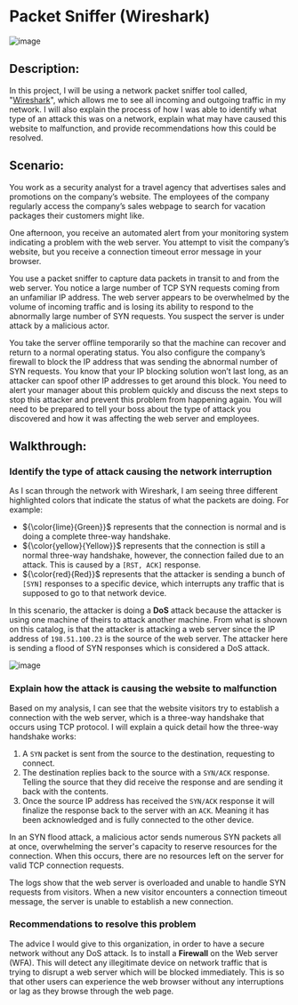 <h1> Packet Sniffer (Wireshark) </h1> 

![image](https://github.com/darias08/Analyze-network-with-Wireshark/assets/58616895/d3a7b756-239a-4709-a676-9f7613319cae)

<h2>Description: </h2>

In this project, I will be using a network packet sniffer tool called, "[Wireshark](https://www.wireshark.org)", which allows me to see all incoming and outgoing traffic in my network. I will also explain the process of how I was able to identify what type of an attack this was on a network, explain what may have caused this website to malfunction, and provide recommendations how this could be resolved.


<h2>Scenario: </h2>

You work as a security analyst for a travel agency that advertises sales and promotions on the company’s website. The employees of the company regularly access the company’s sales webpage to search for vacation packages their customers might like. 

One afternoon, you receive an automated alert from your monitoring system indicating a problem with the web server. You attempt to visit the company’s website, but you receive a connection timeout error message in your browser.

You use a packet sniffer to capture data packets in transit to and from the web server. You notice a large number of TCP SYN requests coming from an unfamiliar IP address. The web server appears to be overwhelmed by the volume of incoming traffic and is losing its ability to respond to the abnormally large number of SYN requests. You suspect the server is under attack by a malicious actor. 

You take the server offline temporarily so that the machine can recover and return to a normal operating status. You also configure the company’s firewall to block the IP address that was sending the abnormal number of SYN requests. You know that your IP blocking solution won’t last long, as an attacker can spoof other IP addresses to get around this block. You need to alert your manager about this problem quickly and discuss the next steps to stop this attacker and prevent this problem from happening again. You will need to be prepared to tell your boss about the type of attack you discovered and how it was affecting the web server and employees.

<h2>Walkthrough: </h2>

<h3> Identify the type of attack causing the network interruption</h3>

<p>
  
As I scan through the network with Wireshark, I am seeing three different highlighted colors that indicate the status of what the packets are doing. For example:
  - ${\color{lime}{Green}}$ represents that the connection is normal and is doing a complete three-way handshake.
  - ${\color{yellow}{Yellow}}$ represents that the connection is still a normal three-way handshake, however, the connection failed due to an attack. This is caused by a `[RST, ACK]` response.
  - ${\color{red}{Red}}$ represents that the attacker is sending a bunch of `[SYN]` responses to a specific device, which interrupts any traffic that is supposed to go to that network device.
</p>

<p>
  
  In this scenario, the attacker is doing a **DoS** attack because the attacker is using one machine of theirs to attack another machine. From  what is shown on this catalog, is that the attacker is attacking a web server since the IP address of `198.51.100.23` is the source of the web server. The attacker here is sending a flood of SYN responses which is considered a DoS attack.
  
</p>

![image](https://github.com/darias08/Analyze-network-with-Wireshark/assets/58616895/9cee67a8-d472-4851-b40d-c88675db426a)


<h3> Explain how the attack is causing the website to malfunction</h3>

<p>

Based on my analysis, I can see that the website visitors try to establish a connection with the web server, which is a three-way handshake that occurs using TCP protocol. I will explain a quick detail how the three-way handshake works:

</p>
  
  1. A `SYN` packet is sent from the source to the destination, requesting to connect.
  2. The destination replies back to the source with a `SYN/ACK` response. Telling the source that they did receive the response and are sending it back with the contents.
  3. Once the source IP address has received the `SYN/ACK` response it will finalize the response back to the server with an `ACK`. Meaning it has been acknowledged and is fully connected to the other device.


In an SYN flood attack, a malicious actor sends numerous SYN packets all at once, overwhelming the server's capacity to reserve resources for the connection. When this occurs, there are no resources left on the server for valid TCP connection requests.

The logs show that the web server is overloaded and unable to handle SYN requests from visitors. When a new visitor encounters a connection timeout message, the server is unable to establish a new connection.

<h3> Recommendations to resolve this problem</h3>

The advice I would give to this organization, in order to have a secure network without any DoS attack. Is to install a **Firewall** on the Web server (WFA). This will detect any illegitimate device on network traffic that is trying to disrupt a web server which will be blocked immediately. This is so that other users can experience the web browser without any interruptions or lag as they browse through the web page.  
